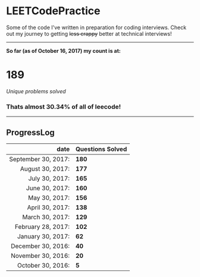 # LEETCodePractice
Some of the code I've written in preparation for coding interviews. Check out my journey to getting ~~less crappy~~ better at technical interviews!

___

**So far (as of October 16, 2017) my count is at:**   
# 189
*Unique problems solved* 
### Thats almost 30.34% of all of leecode! 
___
## ProgressLog  
| date | Questions Solved |   
| -: | :- |   
| September 30, 2017: | **180** |   
| August 30, 2017: | **177** |   
| July 30, 2017: | **165** |   
| June 30, 2017: | **160** |   
| May 30, 2017: | **156** |   
| April 30, 2017: | **138** |   
| March 30, 2017: | **129** |   
| February 28, 2017: | **102** |   
| January 30, 2017: | **62** |   
| December 30, 2016: | **40** |   
| November 30, 2016: | **20** |   
| October 30, 2016: | **5**  |   
